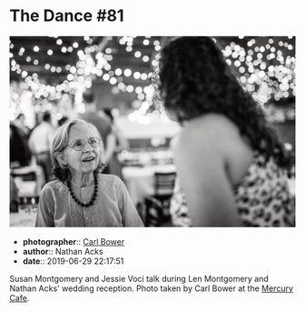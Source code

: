 # The Dance \#81

![Susan Montgomery and Jessie Starman Voci talk](assets/2019-06-29-set-4-the-dance-81.webp)

* **photographer**:: [Carl Bower](https://carlbowerphotos.com)  
* **author**:: Nathan Acks  
* **date**:: 2019-06-29 22:17:51

Susan Montgomery and Jessie Voci talk during Len Montgomery and Nathan Acks' wedding reception. Photo taken by Carl Bower at the [Mercury Cafe](http://mercurycafe.com).

